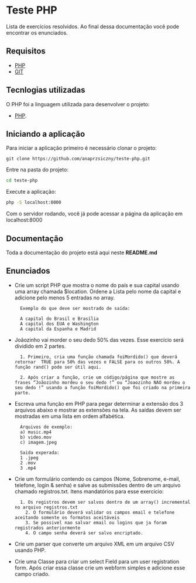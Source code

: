 # Teste PHP #

Lista de exercícios resolvidos. Ao final dessa documentação você pode encontrar os enunciados.

## Requisitos ##

* [PHP](https://www.php.net/downloads)
* [GIT](https://git-scm.com/downloads)

## Tecnlogias utilizadas ##

O PHP foi a linguagem utilizada para desenvolver o projeto:

* [PHP](https://www.php.net/).

## Iniciando a aplicação ##

Para iniciar a aplicação primeiro é necessário clonar o projeto:
```git
git clone https://github.com/anaprzsiczny/teste-php.git
```
Entre na pasta do projeto:
```bash
cd teste-php
```
Execute a aplicação:
```bash
php -S localhost:8000
```

Com o servidor rodando, você já pode acessar a página da aplicação em localhost:8000

## Documentação ##

Toda a documentação do projeto está aqui neste **README.md**

## Enunciados ##

* Crie um script PHP que mostra o nome do país e sua capital usando uma array chamada $location. Ordene a Lista pelo nome da capital e adicione pelo menos 5 entradas no array.

        Exemplo do que deve ser mostrado de saída:

        A capital do Brasil e Brasília
        A capital dos EUA e Washington 
        A capital da Espanha e Madrid 


* Joãozinho vai morder o seu dedo 50% das vezes. Esse exercício será dividido em 2 partes. 

        1. Primeiro, cria uma função chamada foiMordido() que deverá retornar  TRUE para 50% das vezes e FALSE para os outros 50%. A função rand() pode ser útil aqui.
       
        2. Após criar a função, crie um código/página que mostre as frases “Joãozinho mordeu o seu dedo !” ou “Joaozinho NAO mordeu o seu dedo !” usando a função foiMordido() que foi criado na primeira parte.


* Escreva uma função em PHP para pegar determinar a extensão dos 3 arquivos abaixo e mostrar as extensões na tela. As saídas devem ser mostradas em uma lista em ordem alfabética.

        Arquivos de exemplo:
        a) music.mp4
        b) video.mov
        c) imagem.jpeg

        Saida experada:
        1 .jpeg
        2 .mov
        3 .mp4

* Crie um formulário contendo os campos (Nome, Sobrenome, e-mail, telefone, login & senha) e salve as submissões dentro de um arquivo chamado registros.txt. Itens mandatórios para esse exercicio:

        
        1. Os registros devem ser salvos dentro de um array() incremental no arquivo registros.txt
	      2. O formulário deverá validar os campos email e telefone aceitando somente os formatos aceitáveis
	      3. Se possivel nao salvar email ou logins que ja foram registrados anteriormente
	      4. O campo senha deverá ser salvo encriptado. 


* Crie um parser que converte um arquivo XML em um arquivo CSV usando PHP.

* Crie uma Classe para criar um select Field para um user registration form. Após criar essa classe crie um webform simples e adicione esse campo criado.